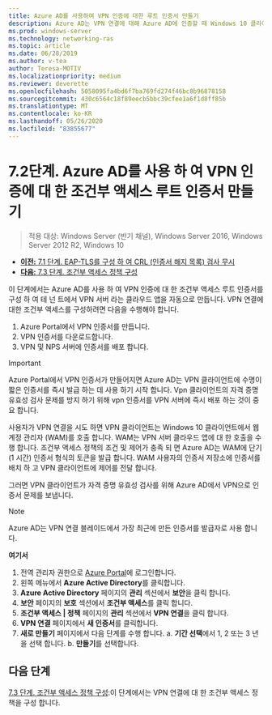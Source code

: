 ```yaml
---
title: Azure AD를 사용하여 VPN 인증에 대한 루트 인증서 만들기
description: Azure AD는 VPN 연결에 대해 Azure AD에 인증할 때 Windows 10 클라이언트에 발급된 인증서를 등록하기 위해 VPN 인증서를 사용합니다. 기본으로 표시 된 인증서는 Azure AD에서 사용 하는 발급자입니다.
ms.prod: windows-server
ms.technology: networking-ras
ms.topic: article
ms.date: 06/28/2019
ms.author: v-tea
author: Teresa-MOTIV
ms.localizationpriority: medium
ms.reviewer: deverette
ms.openlocfilehash: 5058095fa4bd6f7ba769fd274f46bc8b96878158
ms.sourcegitcommit: 430c6564c18f89eecb5bbc39cfee1a6f1d8ff85b
ms.translationtype: MT
ms.contentlocale: ko-KR
ms.lasthandoff: 05/26/2020
ms.locfileid: "83855677"
---
```

# <a name="step-72-create-conditional-access-root-certificates-for-vpn-authentication-with-azure-ad"></a>7.2단계. Azure AD를 사용 하 여 VPN 인증에 대 한 조건부 액세스 루트 인증서 만들기

>적용 대상: Windows Server (반기 채널), Windows Server 2016, Windows Server 2012 R2, Windows 10

- [**이전:** 7.1 단계. EAP-TLS를 구성 하 여 CRL (인증서 해지 목록) 검사 무시](vpn-config-eap-tls-to-ignore-crl-checking.md)
- [**다음:** 7.3 단계. 조건부 액세스 정책 구성](vpn-config-conditional-access-policy.md)

이 단계에서는 Azure AD를 사용 하 여 VPN 인증에 대 한 조건부 액세스 루트 인증서를 구성 하 여 테 넌 트에서 VPN 서버 라는 클라우드 앱을 자동으로 만듭니다. VPN 연결에 대한 조건부 액세스를 구성하려면 다음을 수행해야 합니다.

1. Azure Portal에서 VPN 인증서를 만듭니다.
2. VPN 인증서를 다운로드합니다.
3. VPN 및 NPS 서버에 인증서를 배포 합니다.

> [!IMPORTANT]
> Azure Portal에서 VPN 인증서가 만들어지면 Azure AD는 VPN 클라이언트에 수명이 짧은 인증서를 즉시 발급 하는 데 사용 하기 시작 합니다. Vpn 클라이언트의 자격 증명 유효성 검사 문제를 방지 하기 위해 vpn 인증서를 VPN 서버에 즉시 배포 하는 것이 중요 합니다.

사용자가 VPN 연결을 시도 하면 VPN 클라이언트는 Windows 10 클라이언트에서 웹 계정 관리자 (WAM)를 호출 합니다. WAM는 VPN 서버 클라우드 앱에 대 한 호출을 수행 합니다. 조건부 액세스 정책의 조건 및 제어가 충족 되 면 Azure AD는 WAM에 단기 (1 시간) 인증서 형식의 토큰을 발급 합니다. WAM 사용자의 인증서 저장소에 인증서를 배치 하 고 VPN 클라이언트에 제어를 전달 합니다.  

그러면 VPN 클라이언트가 자격 증명 유효성 검사를 위해 Azure AD에서 VPN으로 인증서 문제를 보냅니다.  

> [!NOTE]
> Azure AD는 VPN 연결 블레이드에서 가장 최근에 만든 인증서를 발급자로 사용 합니다.

**여기서**

1. 전역 관리자 권한으로 [Azure Portal](https://portal.azure.com)에 로그인합니다.
2. 왼쪽 메뉴에서 **Azure Active Directory**를 클릭합니다.
3. **Azure Active Directory** 페이지의 **관리** 섹션에서 **보안**을 클릭 합니다.
4. **보안** 페이지의 **보호** 섹션에서 **조건부 액세스**를 클릭 합니다.
5. **조건부 액세스 | 정책** 페이지의 **관리** 섹션에서 **VPN 연결**을 클릭 합니다.
5. **VPN 연결** 페이지에서 **새 인증서**를 클릭합니다.
6. **새로 만들기** 페이지에서 다음 단계를 수행 합니다. a. **기간 선택**에서 1, 2 또는 3 년을 선택 합니다.
   b. **만들기**를 선택합니다.

## <a name="next-steps"></a>다음 단계

[7.3 단계. 조건부 액세스 정책 구성](vpn-config-conditional-access-policy.md):이 단계에서는 VPN 연결에 대 한 조건부 액세스 정책을 구성 합니다.
